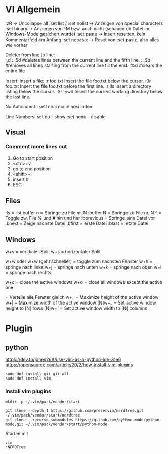 # VI Allgemein

:zR									-> Uncollapse all
:set list / :set nolist				-> Anzeigen von special characters
:set binary                         -> Anziegen von ^M bzw. auch nicht (schauen ob Datei im Windows-Mode gesichert wurde)
:set paste                          -> Insert resetten, kein Kommentarfeld am Anfang
:set nopaste					    -> Reset von :set paste, also alles wie vorher


Delete: 
 from line to line:  
	:<start>,<end>d
	:.,5d #deletes lines between the current line and the fifth line.
	:.,$d #removes all lines starting from the current line till the end.
	:%d #clears the entire file

Insert: 
 insert a file:
	:r foo.txt    Insert the file foo.txt below the cursor.
	:0r foo.txt   Insert the file foo.txt before the first line.
	:r !ls        Insert a directory listing below the cursor.
	:$r !pwd      Insert the current working directory below the last line.

No Autoindent: 
:setl noai nocin nosi inde=

Line Numbers
:set nu   - show 
:set nonu - disable

## Visual

### Comment more lines out

1. Go to start position
2. \<ctrl\>+v
3. go to end position
4. \<shift\>+i
5. insert #
6. ESC



## Files

:ls        = list buffer
n <strg>   = Springe zu File nr. N
:buffer N  = Springe zu File nr. N
<strg>^    = Toggle zw. File % und # hin und her
:bprevious = Springe eine Datei vor
:bnext     = Zeige nächste Datei
:bfirst    = erste Datei
:blast     = letzte Datei

## Windows

<strg>w+v  = veritkaler Split
<strg>w+s  = horizontaler Split

<strg>w+w oder <strg>w+<strg>w (geht schneller)  = toggle zum nächsten Fenster
<strg>w+h  = springe nach links
<strg>w+j  = springe nach unten
<strg>w+k  = springe nach oben
<strg>w+l  = springe nach rechts

<strg>w+c  = close the active windows
<strg>w+o  = close all windows except the active one

<strgw>    = Verteile alle Fenster gleich
<strg>w+_  = Maximize height of the active window
<strg>w+|  = Maximize width of the active window
[N]<strg>w+_ = Set active window height to [N] rows
[N]<strg>w+| = Set active window width to [N] columns




# Plugin

## python

https://dev.to/jones268/use-vim-as-a-python-ide-31e6
https://opensource.com/article/20/2/how-install-vim-plugins


```
sudo dnf install git git-all
sudo dnf install vim
```


### install vim plugins


```
mkdir -p ~/.vim/pack/vendor/start

git clone --depth 1 https://github.com/preservim/nerdtree.git  ~/.vim/pack/vendor/start/nerdtree
git clone --recurse-submodules https://github.com/python-mode/python-mode.git ~/.vim/pack/vendor/start/python-mode
```


Starten mit 

	vim
	:NERDTree



